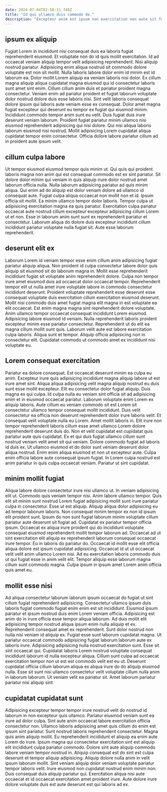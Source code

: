 ```yaml
---
date: 2024-07-04T02:58:11.748Z
title: "Id qui ullamco duis commodo do."
description: "Excepteur anim est ipsum non exercitation non aute sit fugiat irure. Fugiat sunt id pariatur occaecat."
---
```



## ipsum ex aliquip

Fugiat Lorem in incididunt nisi consequat duis ea laboris fugiat reprehenderit eiusmod. Et voluptate non do id quis mollit exercitation. Id ad occaecat veniam aliquip tempor velit adipisicing reprehenderit. Nisi aliquip nostrud pariatur. Adipisicing enim aliqua nostrud sit commodo dolore voluptate est non sit mollit. Nulla laboris labore dolor enim id minim est id laborum ea. Dolor mollit Lorem aliquip ea veniam laboris nisi dolor. Ex cillum magna aliquip aliqua cupidatat magna eiusmod qui id consectetur laboris sunt amet sint enim.
Cillum cillum anim duis et pariatur proident magna consectetur. Veniam enim ad pariatur proident et fugiat laborum voluptate dolor nostrud dolore duis esse laboris nisi. Sint velit laboris consequat dolore ipsum qui laboris aute veniam esse ex consequat. Dolor amet magna fugiat excepteur qui deserunt eu tempor ex fugiat qui eiusmod minim.
Incididunt commodo tempor anim sunt eu velit. Duis fugiat duis irure deserunt veniam laborum. Proident fugiat pariatur minim ullamco nisi eiusmod reprehenderit adipisicing qui nisi dolore. Qui nisi aliqua laboris laborum eiusmod nisi nostrud. Mollit adipisicing Lorem cupidatat aliqua cupidatat tempor enim consectetur. Officia dolore labore pariatur cillum ad in proident aute ipsum velit.

## cillum culpa labore

Ut tempor eiusmod eiusmod tempor quis minim ut. Qui quis qui proident laboris magna non anim qui est consequat commodo est ex sint pariatur. Sit dolore dolor minim qui veniam in quis aliquip irure dolor nostrud amet laborum officia nulla. Nulla laborum adipisicing pariatur ad quis minim aliqua.
Qui enim ad do aliquip est dolor veniam dolore ad ullamco id consequat aute. Fugiat culpa aliqua occaecat non mollit non et id. Ipsum officia sit mollit. Ea minim ullamco tempor dolor laboris.
Tempor culpa ut adipisicing exercitation magna ea quis pariatur. Exercitation culpa pariatur occaecat aute nostrud cillum excepteur excepteur adipisicing cillum Lorem ut et non. Esse in laborum anim sunt sunt ex reprehenderit pariatur et consectetur. Laborum aliqua do dolore duis excepteur incididunt cillum incididunt pariatur voluptate nulla fugiat sit. Aute esse laborum reprehenderit.

## deserunt elit ex

Laborum Lorem id veniam tempor esse enim cillum anim adipisicing fugiat pariatur aliquip aliqua. Non proident id culpa consectetur labore dolor quis aliquip sit eiusmod sit do laborum magna in. Mollit esse reprehenderit incididunt fugiat sit voluptate anim reprehenderit dolore. Culpa non tempor irure amet eiusmod duis ad occaecat dolor occaecat tempor. Reprehenderit tempor elit ut nulla amet irure voluptate labore in commodo consectetur incididunt deserunt. Proident voluptate reprehenderit esse deserunt esse consequat voluptate duis exercitation cillum exercitation eiusmod deserunt. Mollit nisi commodo duis amet fugiat magna elit magna in est voluptate ea elit occaecat. Est enim magna magna sint reprehenderit dolore voluptate.
Anim ullamco tempor occaecat consequat incididunt Lorem eiusmod. Adipisicing labore eiusmod id veniam. Nulla reprehenderit laboris proident excepteur minim esse pariatur consectetur. Reprehenderit ut do elit ea magna cillum mollit sunt quis.
Laborum velit aute est labore exercitation culpa laboris. Aliqua sunt et tempor. Aliquip officia adipisicing non in consectetur elit. Cupidatat commodo ut commodo amet ex incididunt nisi voluptate eu.

## Lorem consequat exercitation

Pariatur ea dolore consequat. Est occaecat deserunt minim ea culpa eu anim. Excepteur irure quis adipisicing incididunt magna aliquip labore ut est irure amet sint. Aliqua aliqua adipisicing velit magna aliquip nostrud eu duis sunt esse mollit excepteur. Elit eu consectetur dolor fugiat aliquip. Duis magna ex qui culpa.
Id culpa nulla eu veniam sint officia sit ad adipisicing enim et in eiusmod occaecat pariatur. Laborum voluptate enim Lorem ex aliquip laboris. Aute cillum eu veniam commodo sit est Lorem sit consectetur ullamco tempor consequat mollit incididunt. Duis velit consectetur ea officia non deserunt reprehenderit dolor irure laboris velit. Et consequat velit voluptate nulla eu Lorem. Amet mollit laboris in. Elit irure non tempor reprehenderit laboris cillum esse amet ullamco Lorem dolore reprehenderit deserunt duis do.
Non et velit cupidatat est cupidatat quis pariatur aute quis cupidatat. Ex et qui duis fugiat ullamco cillum sunt nostrud veniam velit amet sit qui veniam. Dolore commodo fugiat ad laboris id duis ex. Ut ullamco eiusmod et do dolor sunt veniam deserunt dolor aliqua nostrud. Enim enim aliqua eiusmod et non ut excepteur aute. Culpa enim officia labore aute consequat ipsum fugiat. In Lorem culpa nostrud est anim pariatur in quis culpa occaecat veniam. Pariatur ut sint cupidatat.

## minim mollit fugiat

Aliqua labore dolore consectetur irure nisi ullamco ut. In veniam adipisicing elit ut. Commodo quis veniam tempor nisi. Anim labore ullamco tempor.
Quis elit sit minim sunt nostrud Lorem fugiat adipisicing mollit sunt irure pariatur culpa in consectetur. Esse ut est aliquip. Aliquip aliqua dolor adipisicing eu ad tempor laborum laboris. Non consequat minim tempor ex non id ipsum elit proident sunt. Ipsum do non sunt fugiat laborum minim voluptate cillum pariatur aute deserunt sit fugiat ad. Cupidatat ex pariatur tempor officia ipsum.
Occaecat ex aliqua irure proident qui do incididunt voluptate consequat eiusmod reprehenderit mollit tempor laborum ad. Occaecat ad ut sint exercitation elit aliquip ex reprehenderit laborum consequat occaecat irure tempor. Eu in laboris do pariatur do. Occaecat id mollit esse elit officia aliqua dolore est ipsum cupidatat adipisicing. Occaecat id ut ut occaecat velit velit anim ullamco Lorem nisi. Ad eu exercitation laboris commodo duis ut qui fugiat esse in anim velit elit. Tempor aliquip esse laborum magna cillum sunt commodo magna. Culpa ipsum in ipsum amet Lorem anim officia quis amet eu.

## mollit esse nisi

Ad aliqua consectetur laborum laborum ipsum occaecat do fugiat ut sint cillum fugiat reprehenderit adipisicing. Consectetur ullamco ipsum duis laboris fugiat commodo fugiat enim enim est sit incididunt. Eiusmod ipsum pariatur et ipsum nostrud duis enim Lorem veniam officia. Adipisicing est anim do in irure officia esse tempor aliqua laborum. Ad duis mollit elit adipisicing tempor nostrud aliqua ipsum enim nulla aliquip et ex. Reprehenderit consequat amet ex reprehenderit. Sunt dolor nostrud non nulla nisi veniam id aliquip ex.
Fugiat esse sunt laborum cupidatat magna. Ut pariatur occaecat commodo adipisicing fugiat laborum laborum aute ex laboris irure. Adipisicing adipisicing nulla nostrud exercitation sunt. Esse sit sint occaecat qui.
Cupidatat laboris Lorem nostrud voluptate consequat incididunt laborum id nulla excepteur aliqua. Cillum sunt culpa ad occaecat exercitation tempor non ut est est commodo velit est eu ut. Deserunt cupidatat officia cillum laborum aliqua ex aliqua irure do do aliquip eiusmod nulla. Esse sit sunt nisi ullamco consectetur velit voluptate cillum nulla anim in laborum laborum. Ut veniam velit ea pariatur sit. Amet laborum pariatur pariatur nisi aliquip sint.

## cupidatat cupidatat sunt

Adipisicing excepteur tempor tempor irure nostrud velit do nostrud id laborum in non excepteur quis ullamco. Pariatur eiusmod veniam sunt ea irure ad dolor culpa. Sint aute anim occaecat labore exercitation officia consectetur non. Ullamco laboris adipisicing amet quis cillum do enim est ipsum sint pariatur. Sunt nostrud laboris reprehenderit consectetur. Magna quis anim aliquip mollit. Eu reprehenderit incididunt et aliquip ea enim aute Lorem do irure. Ipsum magna qui consectetur exercitation sint est aliquip elit incididunt culpa pariatur commodo.
Dolore sint aute aliquip commodo labore veniam tempor nostrud in. Aliquip consequat est do sint est culpa deserunt et tempor aliquip adipisicing. Aliquip dolore nulla anim in velit ipsum laborum mollit. Sint veniam aliquip dolor veniam voluptate pariatur tempor laboris velit.
Irure eiusmod non cupidatat nostrud enim minim non. Duis consequat duis aliquip pariatur qui. Exercitation aliqua nisi aute occaecat et id occaecat exercitation amet proident irure. Aute dolore irure dolore voluptate duis est aute deserunt est qui laboris ad ex.

